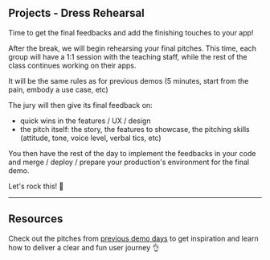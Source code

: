 ## Projects - Dress Rehearsal

Time to get the final feedbacks and add the finishing touches to your app!

After the break, we will begin rehearsing your final pitches. This time, each group will have a 1:1 session with the teaching staff, while the rest of the class continues working on their apps.

It will be the same rules as for previous demos (5 minutes, start from the pain, embody a use case, etc)

The jury will then give its final feedback on:
  - quick wins in the features / UX / design
  - the pitch itself: the story, the features to showcase, the pitching skills (attitude, tone, voice level, verbal tics, etc)

You then have the rest of the day to implement the feedbacks in your code and merge / deploy / prepare your production's environment for the final demo.

Let's rock this! 💪

---
## Resources

Check out the pitches from [previous demo days](https://www.youtube.com/playlist?list=PLkbmdtbypn7R_BN6nFX-XZc7uDyMSxhye) to get inspiration and learn how to deliver a clear and fun user journey 👌
